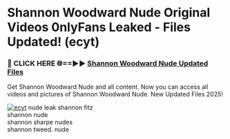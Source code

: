 # Shannon Woodward Nude Original Videos 0nlyFans Leaked - Files Updated! (ecyt)

<h3>🔴 CLICK HERE 🌐==►► <a href="https://tinyurl.com/yc6ubb5a" rel="nofollow">Shannon Woodward Nude Updated Files</a></h3>

Get Shannon Woodward Nude and all content. Now you can access all videos and pictures of Shannon Woodward Nude. New Updated Files 2025!

[![ecyt](https://i.imgur.com/7eu0CRL.gif)](https://tinyurl.com/yc6ubb5a)
nude leak shannon fitz<br>
shannon nude<br>
shannon sharpe nudes<br>
shannon tweed. nude